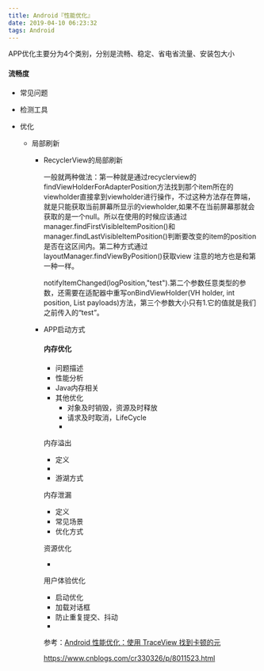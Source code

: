```yaml
---
title: Android『性能优化』
date: 2019-04-10 06:23:32
tags: Android
---
```


APP优化主要分为4个类别，分别是流畅、稳定、省电省流量、安装包大小



#### 流畅度

+ 常见问题

+ 检测工具

+ 优化

  + 局部刷新

    + RecyclerView的局部刷新

      一般就两种做法：第一种就是通过recyclerview的findViewHolderForAdapterPosition方法找到那个item所在的viewholder直接拿到viewholder进行操作，不过这种方法存在弊端，就是只能获取当前屏幕所显示的viewholder,如果不在当前屏幕那就会获取的是一个null。所以在使用的时候应该通过manager.findFirstVisibleItemPosition()和manager.findLastVisibleItemPosition()判断要改变的item的position是否在这区间内。第二种方式通过layoutManager.findViewByPosition()获取view 注意的地方也是和第一种一样。

      notifyItemChanged(logPosition,"test").第二个参数任意类型的参数，还需要在适配器中重写onBindViewHolder(VH holder, int position, List<Object> payloads)方法，第三个参数大小只有1.它的值就是我们之前传入的“test”。

  + APP启动方式

#### 内存优化

+ 问题描述
+ 性能分析
+ Java内存相关
+ 其他优化
  + 对象及时销毁，资源及时释放
  + 请求及时取消，LifeCycle
  + 



内存溢出

+ 定义
+ 
+ 游湖方式

内存泄漏

+ 定义
+ 常见场景
+ 优化方式

资源优化

+ 



用户体验优化

+ 启动优化
+ 加载对话框
+ 防止重复提交、抖动
+ 



参考：[Android 性能优化：使用 TraceView 找到卡顿的元](https://blog.csdn.net/u011240877/article/details/54347396)

<https://www.cnblogs.com/cr330326/p/8011523.html>